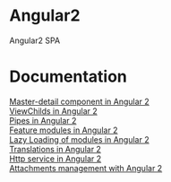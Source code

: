 # Angular2
Angular2 SPA

# Documentation

<a href="https://mirkomaggioni.com/2017/01/01/master-detail-component-in-angular-2/">Master-detail component in Angular 2</a><br/>
<a href="https://mirkomaggioni.com/2017/01/14/viewchilds-in-angular2/">ViewChilds in Angular 2</a><br/>
<a href="https://mirkomaggioni.com/2017/01/28/pipes-in-angular-2/">Pipes in Angular 2</a><br/>
<a href="https://mirkomaggioni.com/2017/02/12/feature-modules-in-angular-2/">Feature modules in Angular 2</a><br/>
<a href="https://mirkomaggioni.com/2017/02/25/lazy-loading-of-modules-in-angular-2/">Lazy Loading of modules in Angular 2</a><br/>
<a href="https://mirkomaggioni.com/2017/03/18/translations-in-angular-2/">Translations in Angular 2</a><br/>
<a href="https://mirkomaggioni.com/2017/04/01/http-service-in-angular-2/">Http service in Angular 2</a><br/>
<a href="https://mirkomaggioni.com/2017/04/15/attachments-management-with-angular-2/">Attachments management with Angular 2</a>
